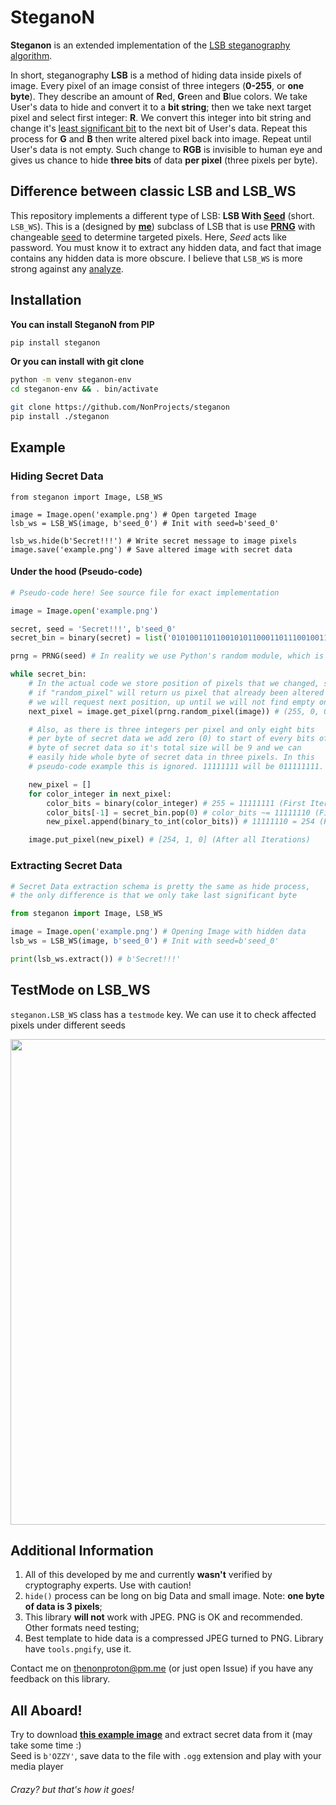 # SteganoN

**Steganon** is an extended implementation of the [LSB steganography algorithm](https://www.google.com/search?q=LSB+steganography+algorithm).

In short, steganography **LSB** is a method of hiding data inside pixels of image. Every pixel of an image consist of three integers (**0-255**, or **one byte**). They describe an amount of **R**ed, **G**reen and **B**lue colors. We take User's data to hide and convert it to a **bit string**; then we take next target pixel and select first integer: **R**. We convert this integer into bit string and change it's [least significant bit](https://en.wikipedia.org/wiki/Bit_numbering) to the next bit of User's data. Repeat this process for **G** and **B** then write altered pixel back into image. Repeat until User's data is not empty. Such change to **RGB** is invisible to human eye and gives us chance to hide **three bits** of data **per pixel** (three pixels per byte).

## Difference between classic LSB and LSB_WS


This repository implements a different type of LSB: **LSB With [Seed](https://en.wikipedia.org/wiki/Random_seed)** (short. `LSB_WS`). This is a (designed by [**me**](https://github.com/NotStatilko)) subclass of LSB that is use [**PRNG**](https://en.wikipedia.org/wiki/Pseudorandom_number_generator) with changeable [seed](https://en.wikipedia.org/wiki/Random_seed) to determine targeted pixels. Here, *Seed* acts like password. You must know it to extract any hidden data, and fact that image contains any hidden data is more obscure. I believe that `LSB_WS` is more strong against any [analyze](https://www.google.com/search?q=how+to+crack+lsb+stegano).

## Installation

**You can install SteganoN from PIP**
```bash
pip install steganon
```
**Or you can install with git clone**
```bash
python -m venv steganon-env
cd steganon-env && . bin/activate

git clone https://github.com/NonProjects/steganon
pip install ./steganon
```

## Example

### Hiding Secret Data

```python3
from steganon import Image, LSB_WS

image = Image.open('example.png') # Open targeted Image
lsb_ws = LSB_WS(image, b'seed_0') # Init with seed=b'seed_0'

lsb_ws.hide(b'Secret!!!') # Write secret message to image pixels
image.save('example.png') # Save altered image with secret data
```
#### Under the hood (Pseudo-code)
```python
# Pseudo-code here! See source file for exact implementation

image = Image.open('example.png')

secret, seed = 'Secret!!!', b'seed_0'
secret_bin = binary(secret) = list('010100110110010101100011011100100110010101110100001000010010000100100001')

prng = PRNG(seed) # In reality we use Python's random module, which is Mersenne Twister

while secret_bin:
    # In the actual code we store position of pixels that we changed, so
    # if "random_pixel" will return us pixel that already been altered
    # we will request next position, up until we will not find empty one
    next_pixel = image.get_pixel(prng.random_pixel(image)) # (255, 0, 0)

    # Also, as there is three integers per pixel and only eight bits
    # per byte of secret data we add zero (0) to start of every bits of
    # byte of secret data so it's total size will be 9 and we can
    # easily hide whole byte of secret data in three pixels. In this
    # pseudo-code example this is ignored. 11111111 will be 011111111.

    new_pixel = []
    for color_integer in next_pixel:
        color_bits = binary(color_integer) # 255 = 11111111 (First Iteration)
        color_bits[-1] = secret_bin.pop(0) # color_bits ~= 11111110 (First Iteration)
        new_pixel.append(binary_to_int(color_bits)) # 11111110 = 254 (First Iteration)

    image.put_pixel(new_pixel) # [254, 1, 0] (After all Iterations)
```
### Extracting Secret Data
```python
# Secret Data extraction schema is pretty the same as hide process,
# the only difference is that we only take last significant byte

from steganon import Image, LSB_WS

image = Image.open('example.png') # Opening Image with hidden data
lsb_ws = LSB_WS(image, b'seed_0') # Init with seed=b'seed_0'

print(lsb_ws.extract()) # b'Secret!!!'
```
## TestMode on LSB_WS

`steganon.LSB_WS` class has a `testmode` key. We can use it to check affected pixels under different seeds

<img src="https://github.com/NonProjects/steganon/assets/43419673/91d0c920-2749-4a5d-afa1-b43d76b29aa0" width="777" height="777"></img>

## Additional Information

1. All of this developed by me and currently **wasn't** verified by cryptography experts. Use with caution!
2. `hide()` process can be long on big Data and small image. Note: **one byte of data is 3 pixels**;
3. This library **will not** work with JPEG. PNG is OK and recommended. Other formats need testing;
4. Best template to hide data is a compressed JPEG turned to PNG. Library have `tools.pngify`, use it.

Contact me on thenonproton@pm.me (or just open Issue) if you have any feedback on this library.

## All Aboard!

Try to download [**this example image**](https://github.com/NonProjects/steganon/assets/43419673/2b13ef7c-b37f-4d4f-a88f-7b035324a905) and extract secret data from it (may take some time :)\
Seed is `b'OZZY'`, save data to the file with `.ogg` extension and play with your media player

###### Crazy? but that's how it goes!
